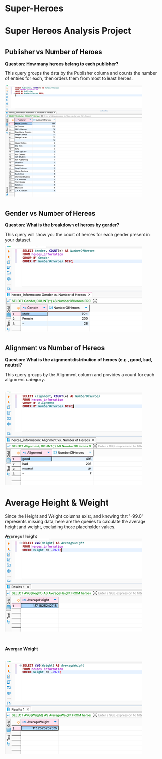 # Super-Heroes


<h1>Super Hereos Analysis Project</h1>
<h1></h1>


<h2>Publisher vs Number of Heroes</h2>

<b>Question: How many heroes belong to each publisher?</b>

This query groups the data by the Publisher column and counts the number of entries for each, then orders them from most to least heroes.
<br>

<img src="https://github.com/LashawnFofung/Super-Heroes-Analysis-Project/blob/main/Images/Publisher%20vs%20Number%20of%20Hereos.png" width="450" alt=“Publisher”>
  


<h1></h1>

<h2>Gender vs Number of Hereos</h2>

<b>Question: What is the breakdown of heroes by gender?</b>

This query will show you the count of heroes for each gender present in your dataset.
<br>

<img src="https://github.com/LashawnFofung/Super-Heroes-Analysis-Project/blob/main/Images/Gender%20vs%20Number%20Of%20Hereos.png" width="450" alt=“Gender”>

<h1></h1>

<h2>Alignment vs Number of Hereos</h2>

<b>Question: What is the alignment distribution of heroes (e.g., good, bad, neutral?</b>

This query groups by the Alignment column and provides a count for each alignment category.

<br>

<img src="https://github.com/LashawnFofung/Super-Heroes-Analysis-Project/blob/main/Images/Alignment%20vs%20Number%20of%20Hereos.png" width="450" alt="Alignment">

<h1></h1>

<h1>Average Height & Weight</h1>
Since the Height and Weight columns exist, and knowing that '-99.0' represents missing data, here are the queries to calculate the average height and weight, excluding those placeholder values.

<br>

<b>Average Height</b>
<img src="https://github.com/LashawnFofung/Super-Heroes-Analysis-Project/blob/main/Images/Average%20Height.png" width="450" alt="Average Height">

<br>

<b>Avergae Weight</b>

<br>

<img src="https://github.com/LashawnFofung/Super-Heroes-Analysis-Project/blob/main/Images/Average%20Weight.png" width="450" alt="Average Weight">

<h1></h1>

